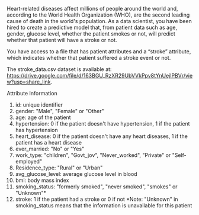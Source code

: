 Heart-related diseases affect millions of people around the world and, according to the World Health Organization (WHO), are the second leading cause of death in the world's population. As a data scientist, you have been hired to create a predictive model that, from patient data such as age, gender, glucose level, whether the patient smokes or not, will predict whether that patient will have a stroke or not.

You have access to a file that has patient attributes and a “stroke” attribute, which indicates whether that patient suffered a stroke event or not.

The stroke_data.csv dataset is available at:
    https://drive.google.com/file/d/163BGU_RzXR29UbVVkPpv8tYnUejlPBVr/view?usp=share_link.

Attribute Information
1) id: unique identifier
2) gender: "Male", "Female" or "Other"
3) age: age of the patient
4) hypertension: 0 if the patient doesn't have hypertension, 1 if the patient has hypertension
5) heart_disease: 0 if the patient doesn't have any heart diseases, 1 if the patient has a heart disease
6) ever_married: "No" or "Yes"
7) work_type: "children", "Govt_jov", "Never_worked", "Private" or "Self-employed"
8) Residence_type: "Rural" or "Urban"
9) avg_glucose_level: average glucose level in blood
10) bmi: body mass index
11) smoking_status: "formerly smoked", "never smoked", "smokes" or "Unknown"*
12) stroke: 1 if the patient had a stroke or 0 if not
*Note: "Unknown" in smoking_status means that the information is unavailable for this patient
